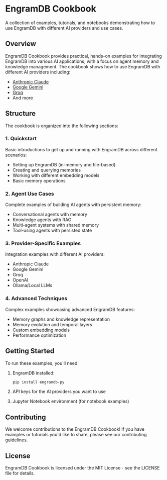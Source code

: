 # EngramDB Cookbook

A collection of examples, tutorials, and notebooks demonstrating how to use EngramDB with different AI providers and use cases.

## Overview

EngramDB Cookbook provides practical, hands-on examples for integrating EngramDB into various AI applications, with a focus on agent memory and knowledge management. The cookbook shows how to use EngramDB with different AI providers including:

- [Anthropic Claude](https://www.anthropic.com/claude)
- [Google Gemini](https://ai.google.dev/gemini-api)
- [Groq](https://groq.com/)
- And more

## Structure

The cookbook is organized into the following sections:

### 1. Quickstart

Basic introductions to get up and running with EngramDB across different scenarios:

- Setting up EngramDB (in-memory and file-based)
- Creating and querying memories
- Working with different embedding models
- Basic memory operations

### 2. Agent Use Cases

Complete examples of building AI agents with persistent memory:

- Conversational agents with memory
- Knowledge agents with RAG
- Multi-agent systems with shared memory
- Tool-using agents with persisted state

### 3. Provider-Specific Examples

Integration examples with different AI providers:

- Anthropic Claude
- Google Gemini
- Groq
- OpenAI
- Ollama/Local LLMs

### 4. Advanced Techniques

Complex examples showcasing advanced EngramDB features:

- Memory graphs and knowledge representation
- Memory evolution and temporal layers
- Custom embedding models
- Performance optimization

## Getting Started

To run these examples, you'll need:

1. EngramDB installed:
   ```bash
   pip install engramdb-py
   ```

2. API keys for the AI providers you want to use

3. Jupyter Notebook environment (for notebook examples)

## Contributing

We welcome contributions to the EngramDB Cookbook! If you have examples or tutorials you'd like to share, please see our contributing guidelines.

## License

EngramDB Cookbook is licensed under the MIT License - see the LICENSE file for details.